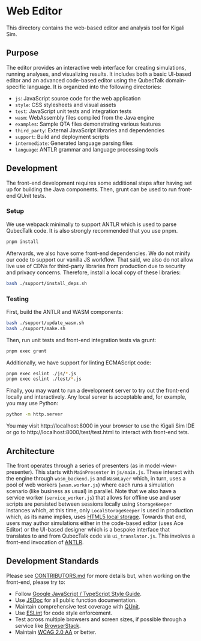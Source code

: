 # Web Editor

This directory contains the web-based editor and analysis tool for Kigali Sim.

## Purpose

The editor provides an interactive web interface for creating simulations, running analyses, and visualizing results. It includes both a basic UI-based editor and an advanced code-based editor using the QubecTalk domain-specific language. It is organized into the following directories:

- `js`: JavaScript source code for the web application
- `style`: CSS stylesheets and visual assets
- `test`: JavaScript unit tests and integration tests
- `wasm`: WebAssembly files compiled from the Java engine
- `examples`: Sample QTA files demonstrating various features
- `third_party`: External JavaScript libraries and dependencies
- `support`: Build and deployment scripts
- `intermediate`: Generated language parsing files
- `language`: ANTLR grammar and language processing tools

## Development

The front-end development requires some additional steps after having set up for building the Java components. Then, grunt can be used to run front-end QUnit tests.

### Setup

We use webpack minimally to support ANTLR which is used to parse QubecTalk code. It is also strongly recommended that you use pnpm.

```bash
pnpm install
```

Afterwards, we also have some front-end dependencies. We do not minify our code to support our vanilla JS workflow. That said, we also do not allow live use of CDNs for third-party libraries from production due to security and privacy concerns. Therefore, install a local copy of these libraries:

```bash
bash ./support/install_deps.sh
```

### Testing

First, build the ANTLR and WASM components:

```bash
bash ./support/update_wasm.sh
bash ./support/make.sh
```

Then, run unit tests and front-end integration tests via grunt:

```bash
pnpm exec grunt
```

Additionally, we have support for linting ECMAScript code:

```bash
pnpm exec eslint ./js/*.js
pnpm exec eslint ./test/*.js
```

Finally, you may want to run a development server to try out the front-end locally and interactively. Any local server is acceptable and, for example, you may use Python:

```bash
python -m http.server
```

You may visit http://localhost:8000 in your browser to use the Kigali Sim IDE or go to http://localhost:8000/test/test.html to interact with front-end tets.

## Architecture

The front operates through a series of presenters (as in model-view-presenter). This starts with `MainPresenter` in `js/main.js`. These interact with the engine through `wasm_backend.js` and `WasmLayer` which, in turn, uses a pool of web workers (`wasm.worker.js`) where each runs a simulation scenario (like business as usual) in parallel. Note that we also have a service worker (`service_worker.js`) that allows for offline use and user scripts are persisted between sessions locally using `StorageKeeper` instances which, at this time, only `LocalStorageKeeper` is used in production which, as its name implies, uses [HTML5 local storage](https://developer.mozilla.org/en-US/docs/Web/API/Window/localStorage). Towards that end, users may author simulations either in the code-based editor (uses Ace Editor) or the UI-based designer which is a bespoke interface that translates to and from QubecTalk code via `ui_translator.js`. This involves a front-end invocation of [ANTLR](https://www.antlr.org/).

## Development Standards

Please see [CONTRIBUTORS.md](https://github.com/SchmidtDSE/kigali-sim/blob/main/CONTRIBUTORS.md) for more details but, when working on the front-end, please try to:

- Follow [Google JavaScript / TypeScript Style Guide](https://google.github.io/styleguide/tsguide.html).
- Use [JSDoc](https://jsdoc.app/) for all public function documentation.
- Maintain comprehensive test coverage with [QUnit](https://qunitjs.com/).
- Use [ESLint](https://eslint.org/) for code style enforcement.
- Test across multiple browsers and screen sizes, if possible through a service like [BrowserStack](https://www.browserstack.com/).
- Maintain [WCAG 2.0 AA](https://webaim.org/standards/wcag/checklist) or better.